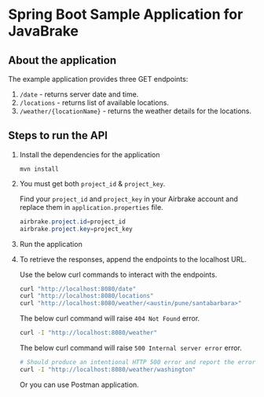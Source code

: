 # Spring Boot Sample Application for JavaBrake

## About the application

The example application provides three GET endpoints:

1. `/date` - returns server date and time.
2. `/locations` - returns list of available locations.
3. `/weather/{locationName}` - returns the weather details for the locations.

## Steps to run the API

1. Install the dependencies for the application

    ```
    mvn install
    ```

2. You must get both `project_id` & `project_key`.

    Find your `project_id` and `project_key` in your Airbrake account and replace them in `application.properties` file.

    ```java
    airbrake.project.id=project_id
    airbrake.project.key=project_key
    ```

3. Run the application

4. To retrieve the responses, append the endpoints to the localhost URL.

    Use the below curl commands to interact with the endpoints. 

    ```bash
    curl "http://localhost:8080/date" 
    curl "http://localhost:8080/locations"
    curl "http://localhost:8080/weather/<austin/pune/santabarbara>"
    ```

    The below curl command will raise `404 Not Found` error.

    ```bash
    curl -I "http://localhost:8080/weather"
    ```

    The below curl command will raise `500 Internal server error` error.

    ```bash
    # Should produce an intentional HTTP 500 error and report the error to Airbrake (since `washington` is in the supported cities list but there is no data for `washington`, an `if` condition is bypassed and the `data` variable is used but not initialized)
    curl -I "http://localhost:8080/weather/washington"
    ```

    Or you can use Postman application.